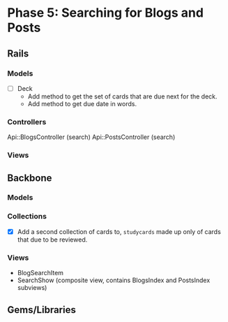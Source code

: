 # Phase 5: Searching for Blogs and Posts

## Rails
### Models
- [ ] Deck
  * Add method to get the set of cards that are due next for the deck.
  * Add method to get due date in words. 

### Controllers
Api::BlogsController (search)
Api::PostsController (search)

### Views

## Backbone
### Models

### Collections
- [x] Add a second collection of cards to, `studycards` made up only of cards that due to be reviewed.

### Views
* BlogSearchItem
* SearchShow (composite view, contains BlogsIndex and PostsIndex subviews)

## Gems/Libraries

